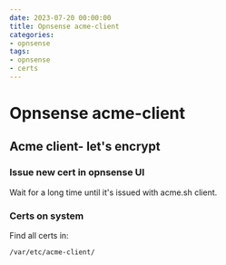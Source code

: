 ```yaml
--- 
date: 2023-07-20 00:00:00
title: Opnsense acme-client
categories:
- opnsense
tags: 
- opnsense
- certs
---
```

# Opnsense acme-client

## Acme client- let's encrypt

### Issue new cert in opnsense UI
Wait for a long time until it's issued with acme.sh client.

### Certs on system
Find all certs in:

	/var/etc/acme-client/
